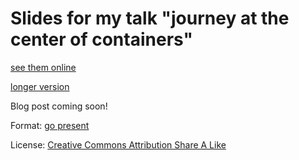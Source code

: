 # Slides for my talk "journey at the center of containers"

[see them online](https://talks.godoc.org/github.com/mojaves/journey-to-the-center-of-the-containers/journey-short.slide)

[longer version](https://talks.godoc.org/github.com/mojaves/journey-to-the-center-of-the-containers/journey-long.slide)

Blog post coming soon!

Format: [go present](https://godoc.org/golang.org/x/tools/present)

License: [Creative Commons Attribution Share A Like](https://creativecommons.org/licenses/by-sa/4.0/)

